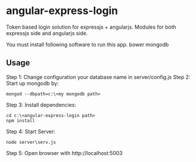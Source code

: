 # angular-express-login
Token based login solution for expressjs + angularjs. Modules for both expressjs side and angularjs side. 

You must install following software to run this app.
bower
mongodb

## Usage

Step 1: Change configuration your database name in server/config.js
Step 2: Start up mongodb by:
```
mongod --dbpath=c:\<my mongodb path>
```
Step 3: Install dependencies:
```
cd c:\<angular-express-login path>
npm install
```
Step 4: Start Server:
```
node server\serv.js
```
Step 5: Open browser with http://localhost:5003

 
